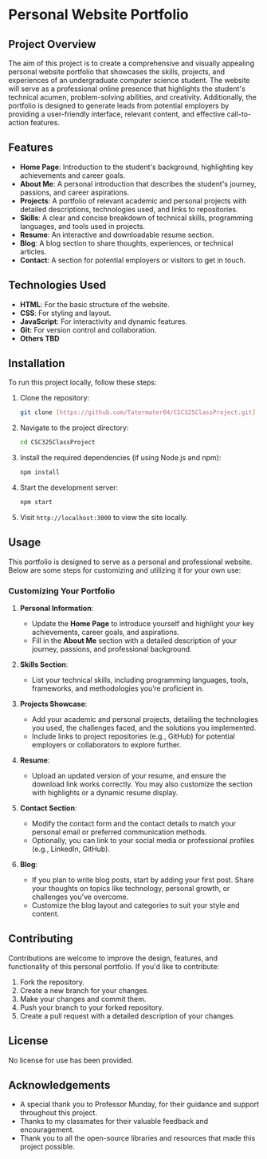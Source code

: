 # Personal Website Portfolio

## Project Overview

The aim of this project is to create a comprehensive and visually appealing personal website portfolio that showcases the skills, projects, and experiences of an undergraduate computer science student. The website will serve as a professional online presence that highlights the student's technical acumen, problem-solving abilities, and creativity. Additionally, the portfolio is designed to generate leads from potential employers by providing a user-friendly interface, relevant content, and effective call-to-action features.

## Features

- **Home Page**: Introduction to the student's background, highlighting key achievements and career goals.
- **About Me**: A personal introduction that describes the student's journey, passions, and career aspirations.
- **Projects**: A portfolio of relevant academic and personal projects with detailed descriptions, technologies used, and links to repositories.
- **Skills**: A clear and concise breakdown of technical skills, programming languages, and tools used in projects.
- **Resume**: An interactive and downloadable resume section.
- **Blog**: A blog section to share thoughts, experiences, or technical articles.
- **Contact**: A section for potential employers or visitors to get in touch.

## Technologies Used

- **HTML**: For the basic structure of the website.
- **CSS**: For styling and layout.
- **JavaScript**: For interactivity and dynamic features.
- **Git**: For version control and collaboration.
- **Others TBD**

## Installation

To run this project locally, follow these steps:

1. Clone the repository:
    ```bash
    git clone [https://github.com/Tatermater04/CSC325ClassProject.git]
    ```

2. Navigate to the project directory:
    ```bash
    cd CSC325ClassProject
    ```

3. Install the required dependencies (if using Node.js and npm):
    ```bash
    npm install
    ```

4. Start the development server:
    ```bash
    npm start
    ```

5. Visit `http://localhost:3000` to view the site locally.

## Usage

This portfolio is designed to serve as a personal and professional website. Below are some steps for customizing and utilizing it for your own use:

### Customizing Your Portfolio

1. **Personal Information**: 
   - Update the **Home Page** to introduce yourself and highlight your key achievements, career goals, and aspirations.
   - Fill in the **About Me** section with a detailed description of your journey, passions, and professional background.

2. **Skills Section**:
   - List your technical skills, including programming languages, tools, frameworks, and methodologies you’re proficient in.

3. **Projects Showcase**:
   - Add your academic and personal projects, detailing the technologies you used, the challenges faced, and the solutions you implemented.
   - Include links to project repositories (e.g., GitHub) for potential employers or collaborators to explore further.

4. **Resume**:
   - Upload an updated version of your resume, and ensure the download link works correctly. You may also customize the section with highlights or a dynamic resume display.

5. **Contact Section**:
   - Modify the contact form and the contact details to match your personal email or preferred communication methods.
   - Optionally, you can link to your social media or professional profiles (e.g., LinkedIn, GitHub).

6. **Blog**:
   - If you plan to write blog posts, start by adding your first post. Share your thoughts on topics like technology, personal growth, or challenges you've overcome.
   - Customize the blog layout and categories to suit your style and content.

## Contributing

Contributions are welcome to improve the design, features, and functionality of this personal portfolio. If you'd like to contribute:

1. Fork the repository.
2. Create a new branch for your changes.
3. Make your changes and commit them.
4. Push your branch to your forked repository.
5. Create a pull request with a detailed description of your changes.

## License

No license for use has been provided.

## Acknowledgements

- A special thank you to Professor Munday, for their guidance and support throughout this project.
- Thanks to my classmates for their valuable feedback and encouragement.
- Thank you to all the open-source libraries and resources that made this project possible.
